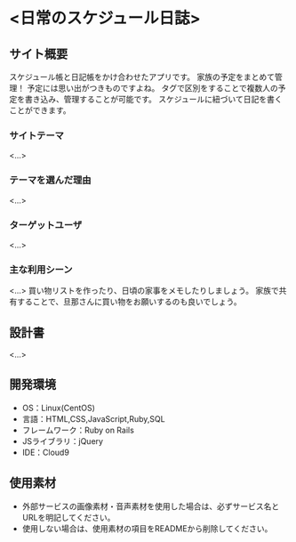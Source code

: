 # <日常のスケジュール日誌>

## サイト概要
スケジュール帳と日記帳をかけ合わせたアプリです。
家族の予定をまとめて管理！
予定には思い出がつきものですよね。
タグで区別をすることで複数人の予定を書き込み、管理することが可能です。
スケジュールに紐づいて日記を書くことができます。
### サイトテーマ
<...>

### テーマを選んだ理由
<...>

### ターゲットユーザ
<...>

### 主な利用シーン
<...>
買い物リストを作ったり、日頃の家事をメモしたりしましょう。
家族で共有することで、旦那さんに買い物をお願いするのも良いでしょう。

## 設計書
<...>

## 開発環境
- OS：Linux(CentOS)
- 言語：HTML,CSS,JavaScript,Ruby,SQL
- フレームワーク：Ruby on Rails
- JSライブラリ：jQuery
- IDE：Cloud9

## 使用素材
- 外部サービスの画像素材・音声素材を使用した場合は、必ずサービス名とURLを明記してください。
- 使用しない場合は、使用素材の項目をREADMEから削除してください。